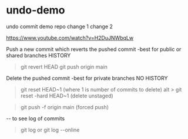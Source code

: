 # undo-demo
undo commit demo repo
change 1
change 2



https://www.youtube.com/watch?v=H2DuJNWbqLw

Push a new commit which reverts the pushed commit
-best for public or shared branches
HISTORY
> git revert HEAD
> git push origin main


Delete the pushed commit
-best for private branches
NO HISTORY
> git reset HEAD~1          (where 1 is number of commits to delete)
alt > git reset -hard HEAD~1    (delete unstaged)

> git push -f origin main     (forced push)


-- to see log of commits
>git log
or
>git log --online